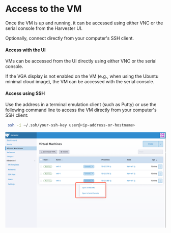 # Access to the VM

Once the VM is up and running, it can be accessed using either VNC or the serial console from the Harvester UI.

Optionally, connect directly from your computer's SSH client.

#### Access with the UI

VMs can be accessed from the UI directly using either VNC or the serial console.

If the VGA display is not enabled on the VM (e.g., when using the Ubuntu minimal cloud image), the VM can be accessed with the serial console.

#### Access using SSH

Use the address in a terminal emulation client (such as Putty) or use the following command line to access the VM directly from your computer's SSH client:

```bash
 ssh -i ~/.ssh/your-ssh-key user@<ip-address-or-hostname>
```

![](./assets/access-to-vm.png)
